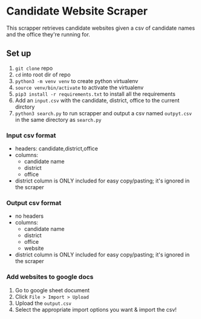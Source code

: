 # Candidate Website Scraper

This scrapper retrieves candidate websites given a csv of candidate names and the office they're running for.

## Set up
1. `git clone` repo
2. `cd` into root dir of repo
3. `python3 -m venv venv` to create python virtualenv
4. `source venv/bin/activate` to activate the virtualenv
5. `pip3 install -r requirements.txt` to install all the requirements
6. Add an `input.csv` with the candidate, district, office to the current dirctory
6. `python3 search.py` to run scrapper and output a csv named `outpyt.csv` in the same directory as `search.py`


### Input csv format
- headers: candidate,district,office
- columns:
	- candidate name
	- district
	- office
- district column is ONLY included for easy copy/pasting; it's ignored in the scraper

### Output csv format
- no headers
- columns:
	- candidate name
	- district
	- office
	- website
- district column is ONLY included for easy copy/pasting; it's ignored in the scraper

### Add websites to google docs
1. Go to google sheet document
2. Click `File > Import > Upload`
3. Upload the `output.csv`
4. Select the appropriate import options you want & import the csv!
